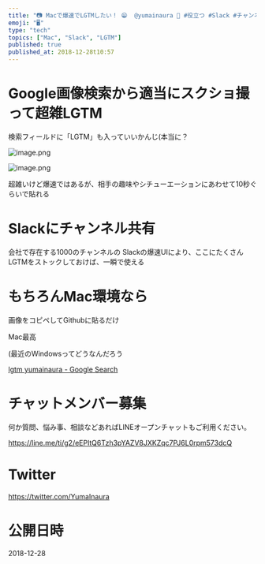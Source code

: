 ```yaml
---
title: "📷 Macで爆速でLGTMしたい！ 😁  @yumainaura 🔖 #役立つ #Slack #チャンネル #紹介 もあるよ"
emoji: "🖥"
type: "tech"
topics: ["Mac", "Slack", "LGTM"]
published: true
published_at: 2018-12-28t10:57
---
```



# Google画像検索から適当にスクショ撮って超雑LGTM

検索フィールドに「LGTM」も入っていいかんじ(本当に？


![image.png](https://qiita-image-store.s3.amazonaws.com/0/89618/8b10bdec-000b-59e5-6f11-d364c232bd22.png)

![image.png](https://qiita-image-store.s3.amazonaws.com/0/89618/d17fd64a-edb4-9e32-26d8-a4b8cffcd5ba.png)


超雑いけど爆速ではあるが、相手の趣味やシチューエーションにあわせて10秒ぐらいで貼れる



# Slackにチャンネル共有

会社で存在する1000のチャンネルの
Slackの爆速UIにより、ここにたくさんLGTMをストックしておけば、一瞬で使える


# もちろんMac環境なら

画像をコピペしてGithubに貼るだけ

Mac最高

(最近のWindowsってどうなんだろう


[lgtm yumainaura - Google Search](https://www.google.com/search?q=lgtm+yumainaura&oq=lgtm+yumainaura&aqs=chrome..69i57j69i61j69i60.4806j0j7&sourceid=chrome&ie=UTF-8)








<!-- Update From Qiita API -->

# チャットメンバー募集


何か質問、悩み事、相談などあればLINEオープンチャットもご利用ください。

https://line.me/ti/g2/eEPltQ6Tzh3pYAZV8JXKZqc7PJ6L0rpm573dcQ





# Twitter


https://twitter.com/YumaInaura


<!-- Update From Qiita API -->



# 公開日時

2018-12-28
